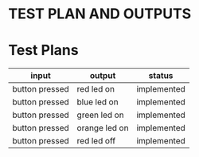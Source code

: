 # TEST PLAN AND OUTPUTS
# Test Plans
|input	|output	|status|
|-------|-------|------|
|button pressed	|red led on|	implemented|
|button pressed	|blue led on|	implemented|
|button pressed	|green led on |implemented|
|button pressed	|orange led on	|implemented|
|button pressed|	red led off|	implemented|
